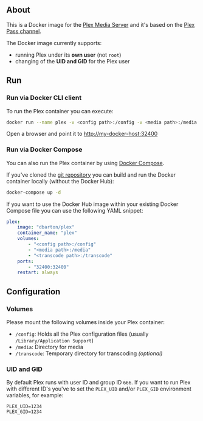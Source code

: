 ## About

This is a Docker image for the [Plex Media Server](http://plex.tv/) and it's based on the [Plex Pass channel](https://www.plex.tv/downloads/).

The Docker image currently supports:

* running Plex under its __own user__ (not `root`)
* changing of the __UID and GID__ for the Plex user

## Run

### Run via Docker CLI client

To run the Plex container you can execute:

```bash
docker run --name plex -v <config path>:/config -v <media path>:/media -p 32400:32400 dbarton/plex
```

Open a browser and point it to [http://my-docker-host:32400](http://my-docker-host:32400)

### Run via Docker Compose

You can also run the Plex container by using [Docker Compose](https://www.docker.com/docker-compose).

If you've cloned the [git repository](https://github.com/domibarton/docker-plex) you can build and run the Docker container locally (without the Docker Hub):

```bash
docker-compose up -d
```

If you want to use the Docker Hub image within your existing Docker Compose file you can use the following YAML snippet:

```yaml
plex:
    image: "dbarton/plex"
    container_name: "plex"
    volumes:
        - "<config path>:/config"
        - "<media path>:/media"
        - "<transcode path>:/transcode"
    ports:
        - "32400:32400"
    restart: always
```

## Configuration

### Volumes

Please mount the following volumes inside your Plex container:

* `/config`: Holds all the Plex configuration files (usually `/Library/Application Support`)
* `/media`: Directory for media
* `/transcode`: Temporary directory for transcoding _(optional)_

### UID and GID

By default Plex runs with user ID and group ID `666`.
If you want to run Plex with different ID's you've to set the `PLEX_UID` and/or `PLEX_GID` environment variables, for example:

```
PLEX_UID=1234
PLEX_GID=1234
```
